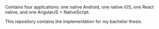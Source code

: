 Contains four applications: one native Android, one native iOS, one React native, and one AngularJS + NativeScript.

This repository contains the implementation for my bachelor thesis.

